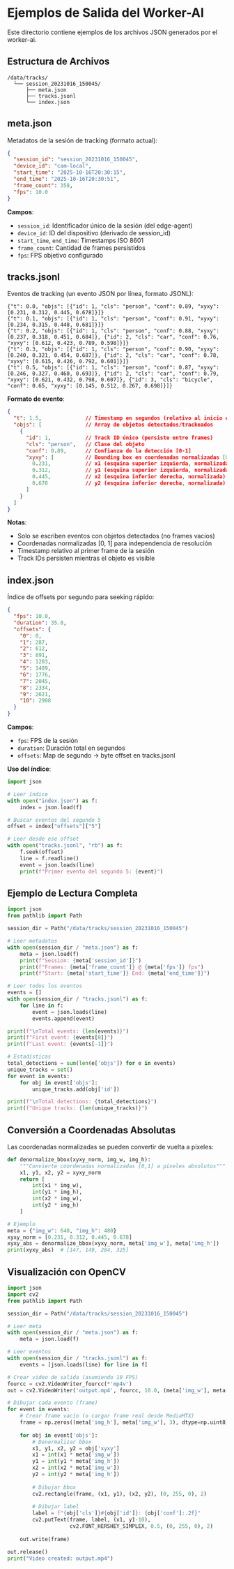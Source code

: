# Ejemplos de Salida del Worker-AI

Este directorio contiene ejemplos de los archivos JSON generados por el worker-ai.

## Estructura de Archivos

```
/data/tracks/
  └── session_20231016_150045/
      ├── meta.json
      ├── tracks.jsonl
      └── index.json
```

## meta.json

Metadatos de la sesión de tracking (formato actual):

```json
{
  "session_id": "session_20231016_150045",
  "device_id": "cam-local",
  "start_time": "2025-10-16T20:30:15",
  "end_time": "2025-10-16T20:30:51",
  "frame_count": 358,
  "fps": 10.0
}
```

**Campos**:
- `session_id`: Identificador único de la sesión (del edge-agent)
- `device_id`: ID del dispositivo (derivado de session_id)
- `start_time`, `end_time`: Timestamps ISO 8601
- `frame_count`: Cantidad de frames persistidos
- `fps`: FPS objetivo configurado

## tracks.jsonl

Eventos de tracking (un evento JSON por línea, formato JSONL):

```jsonl
{"t": 0.0, "objs": [{"id": 1, "cls": "person", "conf": 0.89, "xyxy": [0.231, 0.312, 0.445, 0.678]}]}
{"t": 0.1, "objs": [{"id": 1, "cls": "person", "conf": 0.91, "xyxy": [0.234, 0.315, 0.448, 0.681]}]}
{"t": 0.2, "objs": [{"id": 1, "cls": "person", "conf": 0.88, "xyxy": [0.237, 0.318, 0.451, 0.684]}, {"id": 2, "cls": "car", "conf": 0.76, "xyxy": [0.612, 0.423, 0.789, 0.598]}]}
{"t": 0.3, "objs": [{"id": 1, "cls": "person", "conf": 0.90, "xyxy": [0.240, 0.321, 0.454, 0.687]}, {"id": 2, "cls": "car", "conf": 0.78, "xyxy": [0.615, 0.426, 0.792, 0.601]}]}
{"t": 0.5, "objs": [{"id": 1, "cls": "person", "conf": 0.87, "xyxy": [0.246, 0.327, 0.460, 0.693]}, {"id": 2, "cls": "car", "conf": 0.79, "xyxy": [0.621, 0.432, 0.798, 0.607]}, {"id": 3, "cls": "bicycle", "conf": 0.65, "xyxy": [0.145, 0.512, 0.267, 0.698]}]}
```

**Formato de evento**:
```json
{
  "t": 1.5,              // Timestamp en segundos (relativo al inicio de sesión)
  "objs": [              // Array de objetos detectados/trackeados
    {
      "id": 1,           // Track ID único (persiste entre frames)
      "cls": "person",   // Clase del objeto
      "conf": 0.89,      // Confianza de la detección [0-1]
      "xyxy": [          // Bounding box en coordenadas normalizadas [0-1]
        0.231,           // x1 (esquina superior izquierda, normalizada)
        0.312,           // y1 (esquina superior izquierda, normalizada)
        0.445,           // x2 (esquina inferior derecha, normalizada)
        0.678            // y2 (esquina inferior derecha, normalizada)
      ]
    }
  ]
}
```

**Notas**:
- Solo se escriben eventos con objetos detectados (no frames vacíos)
- Coordenadas normalizadas [0, 1] para independencia de resolución
- Timestamp relativo al primer frame de la sesión
- Track IDs persisten mientras el objeto es visible

## index.json

Índice de offsets por segundo para seeking rápido:

```json
{
  "fps": 10.0,
  "duration": 35.8,
  "offsets": {
    "0": 0,
    "1": 287,
    "2": 612,
    "3": 891,
    "4": 1203,
    "5": 1489,
    "6": 1776,
    "7": 2045,
    "8": 2334,
    "9": 2621,
    "10": 2908
  }
}
```

**Campos**:
- `fps`: FPS de la sesión
- `duration`: Duración total en segundos
- `offsets`: Map de segundo → byte offset en tracks.jsonl

**Uso del índice**:
```python
import json

# Leer índice
with open("index.json") as f:
    index = json.load(f)

# Buscar eventos del segundo 5
offset = index["offsets"]["5"]

# Leer desde ese offset
with open("tracks.jsonl", "rb") as f:
    f.seek(offset)
    line = f.readline()
    event = json.loads(line)
    print(f"Primer evento del segundo 5: {event}")
```

## Ejemplo de Lectura Completa

```python
import json
from pathlib import Path

session_dir = Path("/data/tracks/session_20231016_150045")

# Leer metadatos
with open(session_dir / "meta.json") as f:
    meta = json.load(f)
    print(f"Session: {meta['session_id']}")
    print(f"Frames: {meta['frame_count']} @ {meta['fps']} fps")
    print(f"Start: {meta['start_time']} End: {meta['end_time']}")

# Leer todos los eventos
events = []
with open(session_dir / "tracks.jsonl") as f:
    for line in f:
        event = json.loads(line)
        events.append(event)

print(f"\nTotal events: {len(events)}")
print(f"First event: {events[0]}")
print(f"Last event: {events[-1]}")

# Estadísticas
total_detections = sum(len(e['objs']) for e in events)
unique_tracks = set()
for event in events:
    for obj in event['objs']:
        unique_tracks.add(obj['id'])

print(f"\nTotal detections: {total_detections}")
print(f"Unique tracks: {len(unique_tracks)}")
```

## Conversión a Coordenadas Absolutas

Las coordenadas normalizadas se pueden convertir de vuelta a píxeles:

```python
def denormalize_bbox(xyxy_norm, img_w, img_h):
    """Convierte coordenadas normalizadas [0,1] a píxeles absolutos"""
    x1, y1, x2, y2 = xyxy_norm
    return [
        int(x1 * img_w),
        int(y1 * img_h),
        int(x2 * img_w),
        int(y2 * img_h)
    ]

# Ejemplo
meta = {"img_w": 640, "img_h": 480}
xyxy_norm = [0.231, 0.312, 0.445, 0.678]
xyxy_abs = denormalize_bbox(xyxy_norm, meta['img_w'], meta['img_h'])
print(xyxy_abs)  # [147, 149, 284, 325]
```

## Visualización con OpenCV

```python
import json
import cv2
from pathlib import Path

session_dir = Path("/data/tracks/session_20231016_150045")

# Leer meta
with open(session_dir / "meta.json") as f:
    meta = json.load(f)

# Leer eventos
with open(session_dir / "tracks.jsonl") as f:
    events = [json.loads(line) for line in f]

# Crear video de salida (asumiendo 10 FPS)
fourcc = cv2.VideoWriter_fourcc(*'mp4v')
out = cv2.VideoWriter('output.mp4', fourcc, 10.0, (meta['img_w'], meta['img_h']))

# Dibujar cada evento (frame)
for event in events:
    # Crear frame vacío (o cargar frame real desde MediaMTX)
    frame = np.zeros((meta['img_h'], meta['img_w'], 3), dtype=np.uint8)
    
    for obj in event['objs']:
        # Denormalizar bbox
        x1, y1, x2, y2 = obj['xyxy']
        x1 = int(x1 * meta['img_w'])
        y1 = int(y1 * meta['img_h'])
        x2 = int(x2 * meta['img_w'])
        y2 = int(y2 * meta['img_h'])
        
        # Dibujar bbox
        cv2.rectangle(frame, (x1, y1), (x2, y2), (0, 255, 0), 2)
        
        # Dibujar label
        label = f"{obj['cls']}#{obj['id']}: {obj['conf']:.2f}"
        cv2.putText(frame, label, (x1, y1-10), 
                    cv2.FONT_HERSHEY_SIMPLEX, 0.5, (0, 255, 0), 2)
    
    out.write(frame)

out.release()
print("Video created: output.mp4")
```
